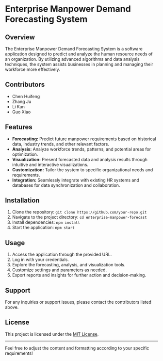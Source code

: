 
# Enterprise Manpower Demand Forecasting System

## Overview
The Enterprise Manpower Demand Forecasting System is a software application designed to predict and analyze the human resource needs of an organization. By utilizing advanced algorithms and data analysis techniques, the system assists businesses in planning and managing their workforce more effectively.

## Contributors
- Chen Huifeng
- Zhang Ju
- Li Kun
- Guo Xiao

## Features
- **Forecasting:** Predict future manpower requirements based on historical data, industry trends, and other relevant factors.
- **Analysis:** Analyze workforce trends, patterns, and potential areas for optimization.
- **Visualization:** Present forecasted data and analysis results through intuitive and interactive visualizations.
- **Customization:** Tailor the system to specific organizational needs and requirements.
- **Integration:** Seamlessly integrate with existing HR systems and databases for data synchronization and collaboration.

## Installation
1. Clone the repository: `git clone https://github.com/your-repo.git`
2. Navigate to the project directory: `cd enterprise-manpower-forecast`
3. Install dependencies: `npm install`
4. Start the application: `npm start`

## Usage
1. Access the application through the provided URL.
2. Log in with your credentials.
3. Explore the forecasting, analysis, and visualization tools.
4. Customize settings and parameters as needed.
5. Export reports and insights for further action and decision-making.

## Support
For any inquiries or support issues, please contact the contributors listed above.

## License
This project is licensed under the [MIT License](https://opensource.org/licenses/MIT).

---

Feel free to adjust the content and formatting according to your specific requirements!
